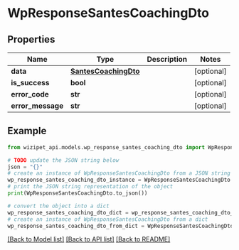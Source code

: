 # WpResponseSantesCoachingDto


## Properties

Name | Type | Description | Notes
------------ | ------------- | ------------- | -------------
**data** | [**SantesCoachingDto**](SantesCoachingDto.md) |  | [optional] 
**is_success** | **bool** |  | [optional] 
**error_code** | **str** |  | [optional] 
**error_message** | **str** |  | [optional] 

## Example

```python
from wizipet_api.models.wp_response_santes_coaching_dto import WpResponseSantesCoachingDto

# TODO update the JSON string below
json = "{}"
# create an instance of WpResponseSantesCoachingDto from a JSON string
wp_response_santes_coaching_dto_instance = WpResponseSantesCoachingDto.from_json(json)
# print the JSON string representation of the object
print(WpResponseSantesCoachingDto.to_json())

# convert the object into a dict
wp_response_santes_coaching_dto_dict = wp_response_santes_coaching_dto_instance.to_dict()
# create an instance of WpResponseSantesCoachingDto from a dict
wp_response_santes_coaching_dto_from_dict = WpResponseSantesCoachingDto.from_dict(wp_response_santes_coaching_dto_dict)
```
[[Back to Model list]](../README.md#documentation-for-models) [[Back to API list]](../README.md#documentation-for-api-endpoints) [[Back to README]](../README.md)


